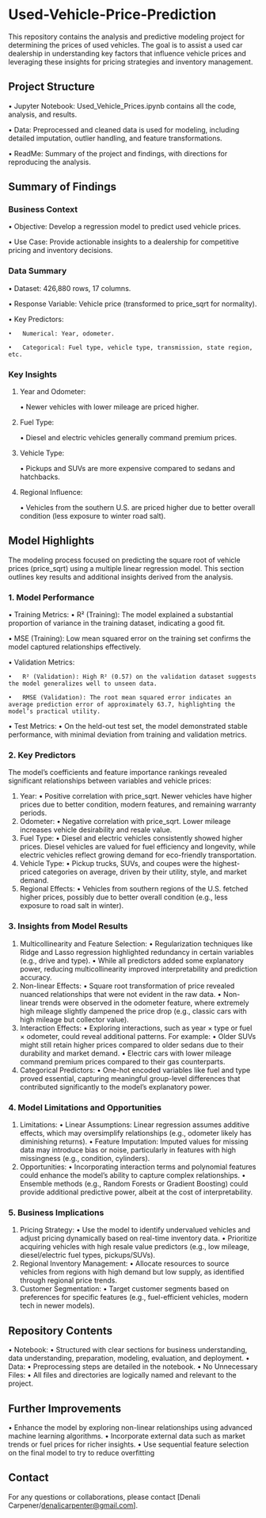 # Used-Vehicle-Price-Prediction

This repository contains the analysis and predictive modeling project for determining the prices of used vehicles. The goal is to assist a used car dealership in understanding key factors that influence vehicle prices and leveraging these insights for pricing strategies and inventory management.

## Project Structure

•	Jupyter Notebook: Used_Vehicle_Prices.ipynb contains all the code, analysis, and results.

•	Data: Preprocessed and cleaned data is used for modeling, including detailed imputation, outlier handling, and feature transformations.

•	ReadMe: Summary of the project and findings, with directions for reproducing the analysis.

## Summary of Findings

### Business Context

•	Objective: Develop a regression model to predict used vehicle prices.

•	Use Case: Provide actionable insights to a dealership for competitive pricing and inventory decisions.

### Data Summary

•	Dataset: 426,880 rows, 17 columns.

•	Response Variable: Vehicle price (transformed to price_sqrt for normality).

•	Key Predictors:

	•	Numerical: Year, odometer.
	
	•	Categorical: Fuel type, vehicle type, transmission, state region, etc.

### Key Insights

1.	Year and Odometer:
	
	•	Newer vehicles with lower mileage are priced higher.
	
2.	Fuel Type:

	•	Diesel and electric vehicles generally command premium prices.

3.	Vehicle Type:
	
	•	Pickups and SUVs are more expensive compared to sedans and hatchbacks.

4.	Regional Influence:
	
	•	Vehicles from the southern U.S. are priced higher due to better overall condition (less exposure to winter road salt).

## Model Highlights

The modeling process focused on predicting the square root of vehicle prices (price_sqrt) using a multiple linear regression model. This section outlines key results and additional insights derived from the analysis.

### 1. Model Performance
•	Training Metrics:
	•	R² (Training): The model explained a substantial proportion of variance in the training dataset, indicating a good fit.

•	MSE (Training): Low mean squared error on the training set confirms the model captured relationships effectively.

•	Validation Metrics:
	
	•	R² (Validation): High R² (0.57) on the validation dataset suggests the model generalizes well to unseen data.
	
	•	RMSE (Validation): The root mean squared error indicates an average prediction error of approximately 63.7, highlighting the model’s practical utility.

•	Test Metrics:
	•	On the held-out test set, the model demonstrated stable performance, with minimal deviation from training and validation metrics.

### 2. Key Predictors

The model’s coefficients and feature importance rankings revealed significant relationships between variables and vehicle prices:
1.	Year:
	•	Positive correlation with price_sqrt. Newer vehicles have higher prices due to better condition, modern features, and remaining warranty periods.
2.	Odometer:
	•	Negative correlation with price_sqrt. Lower mileage increases vehicle desirability and resale value.
3.	Fuel Type:
	•	Diesel and electric vehicles consistently showed higher prices. Diesel vehicles are valued for fuel efficiency and longevity, while electric vehicles reflect growing demand for eco-friendly transportation.
4.	Vehicle Type:
	•	Pickup trucks, SUVs, and coupes were the highest-priced categories on average, driven by their utility, style, and market demand.
5.	Regional Effects:
	•	Vehicles from southern regions of the U.S. fetched higher prices, possibly due to better overall condition (e.g., less exposure to road salt in winter).

### 3. Insights from Model Results

1.	Multicollinearity and Feature Selection:
	•	Regularization techniques like Ridge and Lasso regression highlighted redundancy in certain variables (e.g., drive and type).
	•	While all predictors added some explanatory power, reducing multicollinearity improved interpretability and prediction accuracy.
2.	Non-linear Effects:
	•	Square root transformation of price revealed nuanced relationships that were not evident in the raw data.
	•	Non-linear trends were observed in the odometer feature, where extremely high mileage slightly dampened the price drop (e.g., classic cars with high mileage but collector value).
3.	Interaction Effects:
	•	Exploring interactions, such as year × type or fuel × odometer, could reveal additional patterns. For example:
	•	Older SUVs might still retain higher prices compared to older sedans due to their durability and market demand.
	•	Electric cars with lower mileage command premium prices compared to their gas counterparts.
4.	Categorical Predictors:
	•	One-hot encoded variables like fuel and type proved essential, capturing meaningful group-level differences that contributed significantly to the model’s explanatory power.

### 4. Model Limitations and Opportunities

1.	Limitations:
	•	Linear Assumptions: Linear regression assumes additive effects, which may oversimplify relationships (e.g., odometer likely has diminishing returns).
	•	Feature Imputation: Imputed values for missing data may introduce bias or noise, particularly in features with high missingness (e.g., condition, cylinders).
2.	Opportunities:
	•	Incorporating interaction terms and polynomial features could enhance the model’s ability to capture complex relationships.
	•	Ensemble methods (e.g., Random Forests or Gradient Boosting) could provide additional predictive power, albeit at the cost of interpretability.

### 5. Business Implications

1.	Pricing Strategy:
	•	Use the model to identify undervalued vehicles and adjust pricing dynamically based on real-time inventory data.
	•	Prioritize acquiring vehicles with high resale value predictors (e.g., low mileage, diesel/electric fuel types, pickups/SUVs).
2.	Regional Inventory Management:
	•	Allocate resources to source vehicles from regions with high demand but low supply, as identified through regional price trends.
3.	Customer Segmentation:
	•	Target customer segments based on preferences for specific features (e.g., fuel-efficient vehicles, modern tech in newer models).

## Repository Contents
•	Notebook:
	•	Structured with clear sections for business understanding, data understanding, preparation, modeling, evaluation, and deployment.
•	Data:
	•	Preprocessing steps are detailed in the notebook.
•	No Unnecessary Files:
	•	All files and directories are logically named and relevant to the project.

## Further Improvements
•	Enhance the model by exploring non-linear relationships using advanced machine learning algorithms.
•	Incorporate external data such as market trends or fuel prices for richer insights.
•	Use sequential feature selection on the final model to try to reduce overfitting

## Contact

For any questions or collaborations, please contact [Denali Carpener/denalicarpenter@gmail.com].